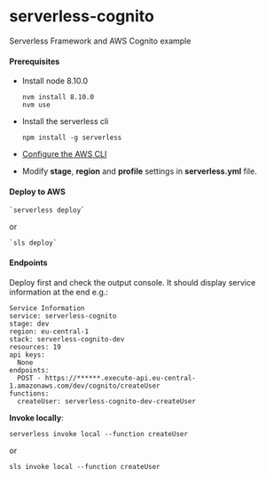 # serverless-cognito
Serverless Framework and AWS Cognito example

[Based on]:(https://serverless-stack.com/chapters/configure-cognito-user-pool-in-serverless.html)

#### Prerequisites

* Install node 8.10.0

  ```
  nvm install 8.10.0
  nvm use
  ```

* Install the serverless cli

  `npm install -g serverless`

* [Configure the AWS CLI](https://serverless-stack.com/chapters/configure-the-aws-cli.html)

* Modify **stage**, **region** and **profile** settings in **serverless.yml** file. 

#### Deploy to AWS

    `serverless deploy`

or 

    `sls deploy`

#### Endpoints

Deploy first and check the output console. It should display service information at the end e.g.:

```
Service Information
service: serverless-cognito
stage: dev
region: eu-central-1
stack: serverless-cognito-dev
resources: 19
api keys:
  None
endpoints:
  POST - https://******.execute-api.eu-central-1.amazonaws.com/dev/cognito/createUser
functions:
  createUser: serverless-cognito-dev-createUser
```

**Invoke locally**:

`serverless invoke local --function createUser`

or

`sls invoke local --function createUser`
